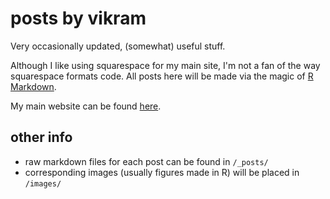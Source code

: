 # posts by vikram

Very occasionally updated, (somewhat) useful stuff.

Although I like using squarespace for my main site, I'm not a fan of the way squarespace formats code. All posts here will be made via the magic of [R Markdown](https://rmarkdown.rstudio.com/). 

My main website can be found [here](https://www.vikram-baliga.com/).

## other info
- raw markdown files for each post can be found in `/_posts/`
- corresponding images (usually figures made in R) will be placed in `/images/`
